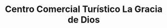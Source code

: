 ---
title: "Centro Comercial Turístico La Gracia de Dios"
url: /puerto-la-cruz/centro-comercial-turistico-la-gracia-de-dios/
shop: centro comercial
---